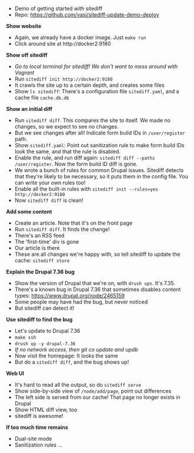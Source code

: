 * Demo of getting started with sitediff
* Repo: https://github.com/vasi/sitediff-update-demo-deploy

**Show website**

* Again, we already have a docker image. Just ```make run```
* Click around site at http://docker2:9180

**Show off sitediff**

* _Go to local terminal for sitediff! We don't want to mess around with Vagrant_
* Run ```sitediff init http://docker2:9180```
* It crawls the site up to a certain depth, and creates some files
* Show ```ls sitediff```: There's a configuration file ```sitediff.yaml```, and a cache file ```cache.db.db```

**Show an initial diff**

* Run ```sitediff diff```. This compares the site to itself. We made no changes, so we expect to see no changes.
* But we see changes after all! Indicate form build IDs in ```/user/register``` path.
* Show ```sitediff.yaml```: Point out sanitization rule to make form build IDs look the same, and that the rule is disabled.
* Enable the rule, and run diff again: ```sitediff diff --paths /user/register```. Now the form build ID diff is gone.
* We wrote a bunch of rules for common Drupal issues. Sitediff detects that they're likely to be necessary, so it puts them in the config file. You can write your own rules too!
* Enable all the built-in rules with ```sitediff init --rules=yes http://docker2:9180```
* Now ```sitediff diff``` is clean!

**Add some content**

* Create an article. Note that it's on the front page
* Run ```sitediff diff```. It finds the change!
 * There's an RSS feed
 * The 'first-time' div is gone
 * Our article is there
* These are all changes we're happy with, so tell sitediff to update the cache: ```sitediff store```

**Explain the Drupal 7.36 bug**

* Show the version of Drupal that we're on, with ```drush ups```. It's 7.35.
* There's a known bug in Drupal 7.36 that sometimes disables content types: https://www.drupal.org/node/2465159
* Some people may have had the bug, but never noticed
* But sitediff can detect it!

**Use sitediff to find the bug**

* Let's update to Drupal 7.36
* ```make ssh```
* ```drush up -y drupal-7.36```
* _If no network access, then git co update and updb_
* Now visit the homepage: It looks the same
* But do a ```sitediff diff```, and the bug shows up!

**Web UI**

* It's hard to read all the output, so do ```sitediff serve```
* Show side-by-side view of ```/node/add/page```, point out differences
* The left side is served from our cache! That page no longer exists in Drupal
* Show HTML diff view, too
* sitediff is awesome!

**If too much time remains**

* Dual-site mode
* Sanitization rules
...

